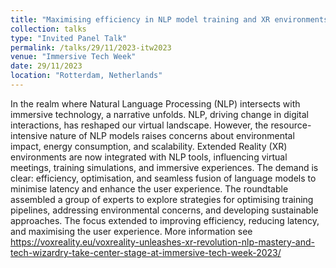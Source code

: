```yaml
---
title: "Maximising efficiency in NLP model training and XR environments"
collection: talks
type: "Invited Panel Talk"
permalink: /talks/29/11/2023-itw2023
venue: "Immersive Tech Week"
date: 29/11/2023
location: "Rotterdam, Netherlands"
---
```


In the realm where Natural Language Processing (NLP) intersects with immersive technology, a narrative unfolds. NLP, driving change in digital interactions, has reshaped our virtual landscape. However, the resource-intensive nature of NLP models raises concerns about environmental impact, energy consumption, and scalability. Extended Reality (XR) environments are now integrated with NLP tools, influencing virtual meetings, training simulations, and immersive experiences. The demand is clear: efficiency, optimisation, and seamless fusion of language models to minimise latency and enhance the user experience. The roundtable assembled a group of experts to explore strategies for optimising training pipelines, addressing environmental concerns, and developing sustainable approaches. The focus extended to improving efficiency, reducing latency, and maximising the user experience. More information see https://voxreality.eu/voxreality-unleashes-xr-revolution-nlp-mastery-and-tech-wizardry-take-center-stage-at-immersive-tech-week-2023/
